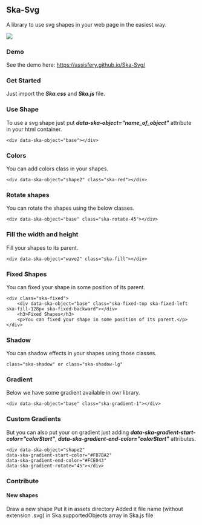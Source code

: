 
##  Ska-Svg  
A library to use svg shapes in your web page in the easiest way.

[![](https://data.jsdelivr.com/v1/package/gh/assisfery/Ska-Svg/badge)](https://www.jsdelivr.com/package/gh/assisfery/Ska-Svg)

### Demo
See the demo here: https://assisfery.github.io/Ska-Svg/

### Get Started
Just import the  **_Ska.css_**  and  **_Ska.js_**  file.

### Use Shape
To use a svg shape just put  **_data-ska-object="name_of_object"_**  attribute in your html container.
```
<div data-ska-object="base"></div>
```

### Colors
You can add colors class in your shapes.
```
<div data-ska-object="shape2" class="ska-red"></div>
```

### Rotate shapes
You can rotate the shapes using the below classes.
```
<div data-ska-object="base" class="ska-rotate-45"></div>
```

### Fill the width and height
Fill your shapes to its parent.
```
<div data-ska-object="wave2" class="ska-fill"></div>
```

### Fixed Shapes
You can fixed your shape in some position of its parent.
```
<div class="ska-fixed">
	<div data-ska-object="base" class="ska-fixed-top ska-fixed-left ska-fill-128px ska-fixed-backward"></div>
	<h3>Fixed Shapes</h3>
	<p>You can fixed your shape in some position of its parent.</p>	
</div>
```

### Shadow
You can shadow effects in your shapes using those classes.
```
class="ska-shadow" or class="ska-shadow-lg"
```

### Gradient
Below we have some gradient available in owr library.
```
<div data-ska-object="base" class="ska-gradient-1"></div>
```

### Custom Gradients
But you can also put your on gradient just adding  **_data-ska-gradient-start-color="colorStart"_**,  **_data-ska-gradient-end-color="colorStart"_**  attributes.
```
<div data-ska-object="shape2"
data-ska-gradient-start-color="#FB7BA2"
data-ska-gradient-end-color="#FCE043"
data-ska-gradient-rotate="45"></div>
```

### Contribute
#### New shapes
Draw a new shape
Put it in assets directory
Added it file name (without extension .svg) in Ska.supportedObjects array in Ska.js file